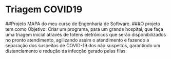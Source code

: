 # Triagem COVID19
##Projeto MAPA do meu curso de Engenharia de Software.
###O projeto tem como Objetivo:
Criar um programa, para um grande hospital, que faça uma triagem inicial através de totens eletrônicos que serão disponibilizados no pronto atendimento, agilizando assim o atendimento e fazendo a separação dos suspeitos de COVID-19 dos não suspeitos, garantindo um distanciamento e redução da infecção gerado pelas filas.
